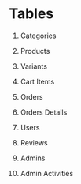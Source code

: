 # Tables

1. Categories
2. Products
3. Variants

4. Cart Items
5. Orders
6. Orders Details

8. Users
9.  Reviews

11. Admins
12. Admin Activities